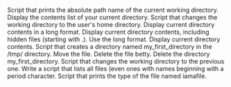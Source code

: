 Script that prints the absolute path name of the current working directory.
Display the contents list of your current directory.
Script that changes the working directory to the user's home directory.
Display current directory contents in a long format.
Display current directory contents, including hidden files (starting with .). Use the long format.
Display current directory contents.
Script that creates a directory named my_first_directory in the /tmp/ directory.
Move the file.
Delete the file betty.
Delete the directory my_first_directory.
Script that changes the working directory to the previous one.
Write a script that lists all files (even ones with names beginning with a period character.
Script that prints the type of the file named iamafile.
